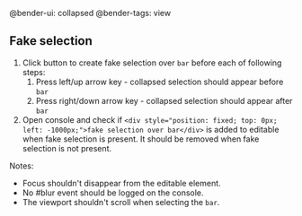 @bender-ui: collapsed
@bender-tags: view

## Fake selection

1. Click button to create fake selection over `bar` before each of following steps:
   1. Press left/up arrow key - collapsed selection should appear before `bar`
   1. Press right/down arrow key - collapsed selection should appear after `bar`
1. Open console and check if `<div style="position: fixed; top: 0px; left: -1000px;">fake selection over bar</div>` is added to editable when fake selection is present. It should be removed when fake selection is not present.

Notes:

* Focus shouldn't disappear from the editable element.
* No #blur event should be logged on the console.
* The viewport shouldn't scroll when selecting the `bar`.
